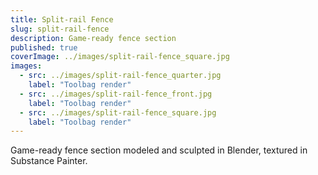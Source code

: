 ```yaml
---
title: Split-rail Fence
slug: split-rail-fence
description: Game-ready fence section
published: true
coverImage: ../images/split-rail-fence_square.jpg
images:
  - src: ../images/split-rail-fence_quarter.jpg
    label: "Toolbag render"
  - src: ../images/split-rail-fence_front.jpg
    label: "Toolbag render"
  - src: ../images/split-rail-fence_square.jpg
    label: "Toolbag render"
---
```


Game-ready fence section modeled and sculpted in Blender, textured in Substance Painter.
